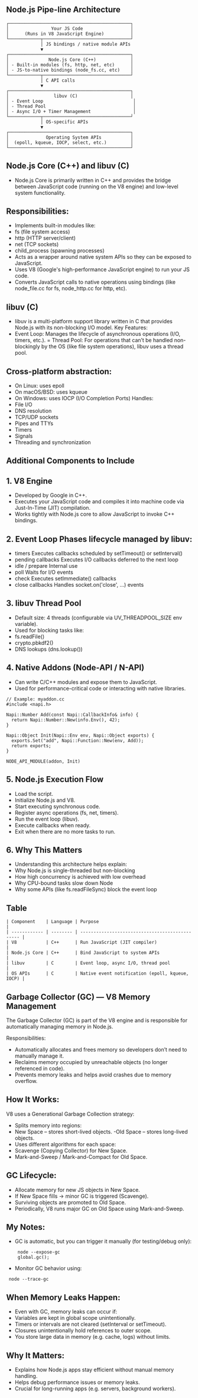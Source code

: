 ## Node.js  Pipe-line Architecture
```
┌──────────────────────────────────────────────┐
│                Your JS Code                  │
│      (Runs in V8 JavaScript Engine)          │
└────────────┬─────────────────────────────────┘
             │ JS bindings / native module APIs
             ▼
┌──────────────────────────────────────────────┐
│               Node.js Core (C++)             │
│ - Built-in modules (fs, http, net, etc)      │
│ - JS-to-native bindings (node_fs.cc, etc)    │
└────────────┬─────────────────────────────────┘
             │ C API calls
             ▼
┌──────────────────────────────────────────────┐
│                 libuv (C)                    │
│ - Event Loop                                  │
│ - Thread Pool                                 │
│ - Async I/O + Timer Management                │
└────────────┬─────────────────────────────────┘
             │ OS-specific APIs
             ▼
┌──────────────────────────────────────────────┐
│              Operating System APIs           │
│  (epoll, kqueue, IOCP, select, etc.)         │
└──────────────────────────────────────────────┘
```
## Node.js Core (C++) and libuv (C) 
 - Node.js Core is primarily written in C++ and provides the bridge between JavaScript code (running on the V8 engine) and low-level system functionality.
## Responsibilities:
 - Implements built-in modules like:
 - fs (file system access)
 - http (HTTP server/client)
 - net (TCP sockets)
 - child_process (spawning processes)
 - Acts as a wrapper around native system APIs so they can be exposed to JavaScript.
 - Uses V8 (Google's high-performance JavaScript engine) to run your JS code.
 - Converts JavaScript calls to native operations using bindings (like node_file.cc for fs, node_http.cc for http, etc).
## libuv (C)
 - libuv is a multi-platform support library written in C that provides Node.js with its non-blocking I/O model.
Key Features:
 - Event Loop: Manages the lifecycle of asynchronous operations (I/O, timers, etc.).
 = Thread Pool: For operations that can’t be handled non-blockingly by the OS (like file system operations), libuv uses a thread pool.
## Cross-platform abstraction:
 - On Linux: uses epoll
 - On macOS/BSD: uses kqueue
 - On Windows: uses IOCP (I/O Completion Ports)
Handles:
 - File I/O
 - DNS resolution
 - TCP/UDP sockets
 - Pipes and TTYs
 - Timers
- Signals
- Threading and synchronization
## Additional Components to Include
 ## 1. V8 Engine
 - Developed by Google in C++.
 - Executes your JavaScript code and compiles it into machine code via Just-In-Time (JIT) compilation.
 - Works tightly with Node.js core to allow JavaScript to invoke C++ bindings.

 ## 2. Event Loop Phases lifecycle managed by libuv:
 - timers	Executes callbacks scheduled by setTimeout() or setInterval()
 - pending callbacks	Executes I/O callbacks deferred to the next loop
 - idle / prepare	Internal use
 - poll	Waits for I/O events
 - check	Executes setImmediate() callbacks
 - close callbacks	Handles socket.on('close', ...) events

 ## 3. libuv Thread Pool
 - Default size: 4 threads (configurable via UV_THREADPOOL_SIZE env variable).
 - Used for blocking tasks like:
 - fs.readFile()
 - crypto.pbkdf2()
 - DNS lookups (dns.lookup())

 ## 4. Native Addons (Node-API / N-API)
 - Can write C/C++ modules and expose them to JavaScript.
 - Used for performance-critical code or interacting with native libraries.
  ```
  // Example: myaddon.cc
  #include <napi.h>
  
  Napi::Number Add(const Napi::CallbackInfo& info) {
    return Napi::Number::New(info.Env(), 42);
  }
  
  Napi::Object Init(Napi::Env env, Napi::Object exports) {
    exports.Set("add", Napi::Function::New(env, Add));
    return exports;
  }
  
  NODE_API_MODULE(addon, Init)
  
  ```
 ## 5. Node.js Execution Flow
 - Load the script.
 - Initialize Node.js and V8.
 - Start executing synchronous code.
 - Register async operations (fs, net, timers).
 - Run the event loop (libuv).
 - Execute callbacks when ready.
 - Exit when there are no more tasks to run.

 ## 6. Why This Matters
 - Understanding this architecture helps explain:
 - Why Node.js is single-threaded but non-blocking
 - How high concurrency is achieved with low overhead
 - Why CPU-bound tasks slow down Node
 - Why some APIs (like fs.readFileSync) block the event loop
 ##  Table
  ```
  | Component    | Language | Purpose                                         |
  | ------------ | -------- | ----------------------------------------------- |
  | V8           | C++      | Run JavaScript (JIT compiler)                   |
  | Node.js Core | C++      | Bind JavaScript to system APIs                  |
  | libuv        | C        | Event loop, async I/O, thread pool              |
  | OS APIs      | C        | Native event notification (epoll, kqueue, IOCP) |
  ```   
 ## Garbage Collector (GC) — V8 Memory Management
The Garbage Collector (GC) is part of the V8 engine and is responsible for automatically managing memory in Node.js.

Responsibilities:
 - Automatically allocates and frees memory so developers don’t need to manually manage it.
 - Reclaims memory occupied by unreachable objects (no longer referenced in code).
 - Prevents memory leaks and helps avoid crashes due to memory overflow.
 ## How It Works:
V8 uses a Generational Garbage Collection strategy:
 - Splits memory into regions:
 - New Space – stores short-lived objects.
 -Old Space – stores long-lived objects.
 - Uses different algorithms for each space:
 - Scavenge (Copying Collector) for New Space.
 - Mark-and-Sweep / Mark-and-Compact for Old Space.
 ## GC Lifecycle:
 - Allocate memory for new JS objects in New Space.
 - If New Space fills → minor GC is triggered (Scavenge).
 - Surviving objects are promoted to Old Space.
 - Periodically, V8 runs major GC on Old Space using Mark-and-Sweep.
## My Notes:
 - GC is automatic, but you can trigger it manually (for testing/debug only):
   ```
    node --expose-gc
    global.gc();

   ```
 -  Monitor GC behavior using:
   ```
    node --trace-gc

   ```
 ## When Memory Leaks Happen:
 - Even with GC, memory leaks can occur if:
 - Variables are kept in global scope unintentionally.
 - Timers or intervals are not cleared (setInterval or setTimeout).
 - Closures unintentionally hold references to outer scope.
 - You store large data in memory (e.g. cache, logs) without limits.
 ## Why It Matters:
 - Explains how Node.js apps stay efficient without manual memory handling.
 - Helps debug performance issues or memory leaks.
 - Crucial for long-running apps (e.g. servers, background workers).   
